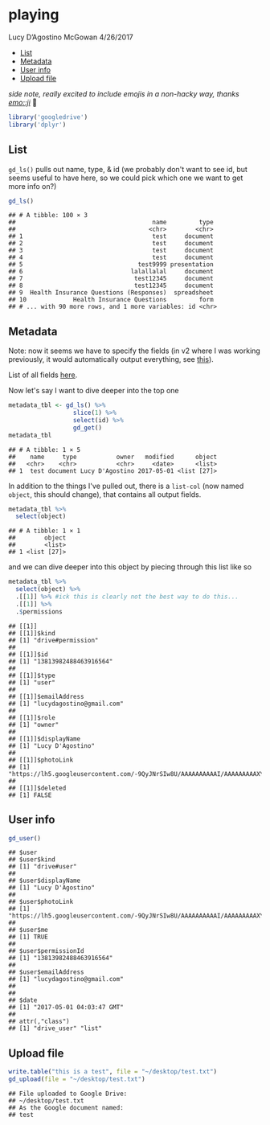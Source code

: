 playing
================
Lucy D’Agostino McGowan
4/26/2017

-   [List](#list)
-   [Metadata](#metadata)
-   [User info](#user-info)
-   [Upload file](#upload-file)

*side note, really excited to include emojis in a non-hacky way, thanks [emo::ji](http://github.com/hadley/emo)* 🌻

``` r
library('googledrive')
library('dplyr')
```

List
----

`gd_ls()` pulls out name, type, & id (we probably don't want to see id, but seems useful to have here, so we could pick which one we want to get more info on?)

``` r
gd_ls()
```

    ## # A tibble: 100 × 3
    ##                                      name         type
    ##                                     <chr>        <chr>
    ## 1                                    test     document
    ## 2                                    test     document
    ## 3                                    test     document
    ## 4                                    test     document
    ## 5                                test9999 presentation
    ## 6                              lalallalal     document
    ## 7                               test12345     document
    ## 8                               test12345     document
    ## 9  Health Insurance Questions (Responses)  spreadsheet
    ## 10             Health Insurance Questions         form
    ## # ... with 90 more rows, and 1 more variables: id <chr>

Metadata
--------

Note: now it seems we have to specify the fields (in v2 where I was working previously, it would automatically output everything, see [this](https://developers.google.com/drive/v3/web/migration)).

List of all fields [here](https://developers.google.com/drive/v3/web/migration).

Now let's say I want to dive deeper into the top one

``` r
metadata_tbl <- gd_ls() %>%
                  slice(1) %>%
                  select(id) %>%
                  gd_get()
metadata_tbl
```

    ## # A tibble: 1 × 5
    ##    name     type           owner   modified      object
    ##   <chr>    <chr>           <chr>     <date>      <list>
    ## 1  test document Lucy D'Agostino 2017-05-01 <list [27]>

In addition to the things I've pulled out, there is a `list-col` (now named `object`, this should change), that contains all output fields.

``` r
metadata_tbl %>%
  select(object)
```

    ## # A tibble: 1 × 1
    ##        object
    ##        <list>
    ## 1 <list [27]>

and we can dive deeper into this object by piecing through this list like so

``` r
metadata_tbl %>%
  select(object) %>%
  .[[1]] %>% #ick this is clearly not the best way to do this...
  .[[1]] %>%
  .$permissions
```

    ## [[1]]
    ## [[1]]$kind
    ## [1] "drive#permission"
    ## 
    ## [[1]]$id
    ## [1] "13813982488463916564"
    ## 
    ## [[1]]$type
    ## [1] "user"
    ## 
    ## [[1]]$emailAddress
    ## [1] "lucydagostino@gmail.com"
    ## 
    ## [[1]]$role
    ## [1] "owner"
    ## 
    ## [[1]]$displayName
    ## [1] "Lucy D'Agostino"
    ## 
    ## [[1]]$photoLink
    ## [1] "https://lh5.googleusercontent.com/-9QyJNrSIw8U/AAAAAAAAAAI/AAAAAAAAAXY/zcdEycKqKQk/s64/photo.jpg"
    ## 
    ## [[1]]$deleted
    ## [1] FALSE

User info
---------

``` r
gd_user()
```

    ## $user
    ## $user$kind
    ## [1] "drive#user"
    ## 
    ## $user$displayName
    ## [1] "Lucy D'Agostino"
    ## 
    ## $user$photoLink
    ## [1] "https://lh5.googleusercontent.com/-9QyJNrSIw8U/AAAAAAAAAAI/AAAAAAAAAXY/zcdEycKqKQk/s64/photo.jpg"
    ## 
    ## $user$me
    ## [1] TRUE
    ## 
    ## $user$permissionId
    ## [1] "13813982488463916564"
    ## 
    ## $user$emailAddress
    ## [1] "lucydagostino@gmail.com"
    ## 
    ## 
    ## $date
    ## [1] "2017-05-01 04:03:47 GMT"
    ## 
    ## attr(,"class")
    ## [1] "drive_user" "list"

Upload file
-----------

``` r
write.table("this is a test", file = "~/desktop/test.txt")
gd_upload(file = "~/desktop/test.txt")
```

    ## File uploaded to Google Drive: 
    ## ~/desktop/test.txt 
    ## As the Google document named:
    ## test
